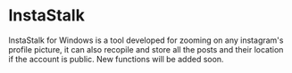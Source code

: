 # InstaStalk
InstaStalk for Windows is a tool developed for zooming on any instagram's profile picture, it can also recopile and store all the posts and their location if the account is public. New functions will be added soon.
